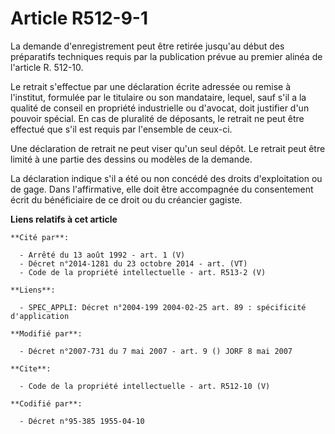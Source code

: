 # Article R512-9-1

La demande d'enregistrement peut être retirée jusqu'au début des préparatifs techniques requis par la publication prévue au
premier alinéa de l'article R. 512-10.

Le retrait s'effectue par une déclaration écrite adressée ou remise à l'institut, formulée par le titulaire ou son
mandataire, lequel, sauf s'il a la qualité de conseil en propriété industrielle ou d'avocat, doit justifier d'un pouvoir
spécial. En cas de pluralité de déposants, le retrait ne peut être effectué que s'il est requis par l'ensemble de ceux-ci. 

Une déclaration de retrait ne peut viser qu'un seul dépôt. Le retrait peut être limité à une partie des dessins ou modèles de
la demande. 

La déclaration indique s'il a été ou non concédé des droits d'exploitation ou de gage. Dans l'affirmative, elle doit être
accompagnée du consentement écrit du bénéficiaire de ce droit ou du créancier gagiste.

**Liens relatifs à cet article**

	**Cité par**:

	  - Arrêté du 13 août 1992 - art. 1 (V)
	  - Décret n°2014-1281 du 23 octobre 2014 - art. (VT)
	  - Code de la propriété intellectuelle - art. R513-2 (V)

	**Liens**:

	  - SPEC_APPLI: Décret n°2004-199 2004-02-25 art. 89 : spécificité d'application

	**Modifié par**:

	  - Décret n°2007-731 du 7 mai 2007 - art. 9 () JORF 8 mai 2007

	**Cite**:

	  - Code de la propriété intellectuelle - art. R512-10 (V)

	**Codifié par**:

	  - Décret n°95-385 1955-04-10
